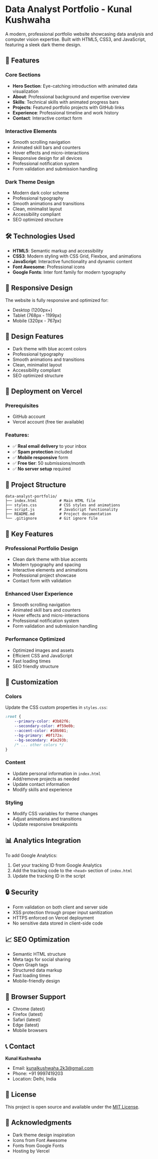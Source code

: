 # Data Analyst Portfolio - Kunal Kushwaha

A modern, professional portfolio website showcasing data analysis and computer vision expertise. Built with HTML5, CSS3, and JavaScript, featuring a sleek dark theme design.

## 🚀 Features

### Core Sections
- **Hero Section**: Eye-catching introduction with animated data visualization
- **About**: Professional background and expertise overview
- **Skills**: Technical skills with animated progress bars
- **Projects**: Featured portfolio projects with GitHub links
- **Experience**: Professional timeline and work history
- **Contact**: Interactive contact form

### Interactive Elements
- Smooth scrolling navigation
- Animated skill bars and counters
- Hover effects and micro-interactions
- Responsive design for all devices
- Professional notification system
- Form validation and submission handling

### Dark Theme Design
- Modern dark color scheme
- Professional typography
- Smooth animations and transitions
- Clean, minimalist layout
- Accessibility compliant
- SEO optimized structure

## 🛠️ Technologies Used

- **HTML5**: Semantic markup and accessibility
- **CSS3**: Modern styling with CSS Grid, Flexbox, and animations
- **JavaScript**: Interactive functionality and dynamic content
- **Font Awesome**: Professional icons
- **Google Fonts**: Inter font family for modern typography

## 📱 Responsive Design

The website is fully responsive and optimized for:
- Desktop (1200px+)
- Tablet (768px - 1199px)
- Mobile (320px - 767px)

## 🎨 Design Features

- Dark theme with blue accent colors
- Professional typography
- Smooth animations and transitions
- Clean, minimalist layout
- Accessibility compliant
- SEO optimized structure

## 🚀 Deployment on Vercel

### Prerequisites
- GitHub account
- Vercel account (free tier available)

### Features:
- ✅ **Real email delivery** to your inbox
- ✅ **Spam protection** included
- ✅ **Mobile responsive** form
- ✅ **Free tier**: 50 submissions/month
- ✅ **No server setup** required

## 📁 Project Structure

```
data-analyst-portfolio/
├── index.html          # Main HTML file
├── styles.css          # CSS styles and animations
├── script.js           # JavaScript functionality
├── README.md           # Project documentation
└── .gitignore          # Git ignore file
```

## 🎯 Key Features

### Professional Portfolio Design
- Clean dark theme with blue accents
- Modern typography and spacing
- Interactive elements and animations
- Professional project showcase
- Contact form with validation

### Enhanced User Experience
- Smooth scrolling navigation
- Animated skill bars and counters
- Hover effects and micro-interactions
- Professional notification system
- Form validation and submission handling

### Performance Optimized
- Optimized images and assets
- Efficient CSS and JavaScript
- Fast loading times
- SEO friendly structure

## 🔧 Customization

### Colors
Update the CSS custom properties in `styles.css`:
```css
:root {
    --primary-color: #3b82f6;
    --secondary-color: #f59e0b;
    --accent-color: #10b981;
    --bg-primary: #0f172a;
    --bg-secondary: #1e293b;
    /* ... other colors */
}
```

### Content
- Update personal information in `index.html`
- Add/remove projects as needed
- Update contact information
- Modify skills and experience

### Styling
- Modify CSS variables for theme changes
- Adjust animations and transitions
- Update responsive breakpoints

## 📊 Analytics Integration

To add Google Analytics:
1. Get your tracking ID from Google Analytics
2. Add the tracking code to the `<head>` section of `index.html`
3. Update the tracking ID in the script

## 🔒 Security

- Form validation on both client and server side
- XSS protection through proper input sanitization
- HTTPS enforced on Vercel deployment
- No sensitive data stored in client-side code

## 📈 SEO Optimization

- Semantic HTML structure
- Meta tags for social sharing
- Open Graph tags
- Structured data markup
- Fast loading times
- Mobile-friendly design

## 🎨 Browser Support

- Chrome (latest)
- Firefox (latest)
- Safari (latest)
- Edge (latest)
- Mobile browsers

## 📞 Contact

**Kunal Kushwaha**
- Email: kunalkushwaha.2k3@gmail.com
- Phone: +91 9997419203
- Location: Delhi, India

## 📄 License

This project is open source and available under the [MIT License](LICENSE).

## 🙏 Acknowledgments

- Dark theme design inspiration
- Icons from Font Awesome
- Fonts from Google Fonts
- Hosting by Vercel

